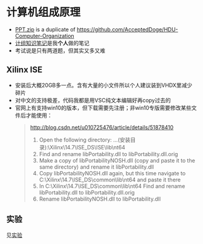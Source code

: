 # 计算机组成原理

* [PPT.zip](./PPT.zip) is a duplicate of <https://github.com/AcceptedDoge/HDU-Computer-Organization>
* [计组知识笔记](./计组知识笔记.md)是我**个人**做的笔记
* 考试说是只有两道题，但其实又多又难

## Xilinx ISE

* 安装后大概20GB多一点。含有大量的小文件所以个人建议装到VHDX里减少碎片
* 对中文的支持极差，代码我都是用VSC纯文本编辑好再copy过去的
* 官网上有支持win10的版本，但下载需要先注册；非win10专版需要修改某些文件后才能使用：
    > http://blog.csdn.net/u010725476/article/details/51878410
    > 1. Open the following directory: ...(安装目录):\Xilinx\14.7\ISE_DS\ISE\lib\nt64
    > 2. Find and rename libPortability.dll to libPortability.dll.orig
    > 3. Make a copy of libPortabilityNOSH.dll (copy and paste it to the same directory) and rename it libPortability.dll
    > 4. Copy libPortabilityNOSH.dll again, but this time navigate to C:\Xilinx\14.7\ISE_DS\common\lib\nt64 and paste it there
    > 5. In C:\Xilinx\14.7\ISE_DS\common\lib\nt64 Find and rename libPortability.dll to libPortability.dll.orig
    > 6. Rename libPortabilityNOSH.dll to libPortability.dll

## 实验

见[实验](./实验)
